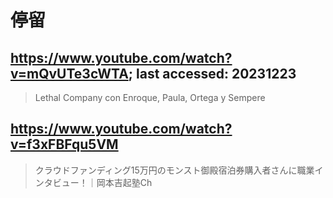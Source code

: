 # 停留

## https://www.youtube.com/watch?v=mQvUTe3cWTA; last accessed: 20231223
 
> Lethal Company con Enroque, Paula, Ortega y Sempere 

## https://www.youtube.com/watch?v=f3xFBFqu5VM

> クラウドファンディング15万円のモンスト御殿宿泊券購入者さんに職業インタビュー！｜岡本吉起塾Ch 

